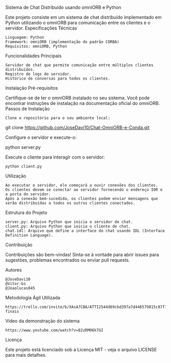 Sistema de Chat Distribuído usando omniORB e Python

Este projeto consiste em um sistema de chat distribuído implementado em Python utilizando o omniORB para comunicação entre os clientes e o servidor.
Especificações Técnicas

    Linguagem: Python
    Framework: omniORB (implementação do padrão CORBA)
    Requisitos: omniORB, Python

Funcionalidades Principais

    Servidor de chat que permite comunicação entre múltiplos clientes distribuídos.
    Registro de logs do servidor.
    Histórico de conversas para todos os clientes.

Instalação
Pré-requisitos

Certifique-se de ter o omniORB instalado no seu sistema. Você pode encontrar instruções de instalação na documentação oficial do omniORB.
Passos de Instalação

    Clone o repositório para o seu ambiente local: 


git clone https://github.com/JoseDavi10/Chat-OmniORB-e-Conda.git


Configure o servidor e execute-o:

python server.py

Execute o cliente para interagir com o servidor:

    python client.py

Utilização

    Ao executar o servidor, ele começará a ouvir conexões dos clientes.
    Os clientes devem se conectar ao servidor fornecendo o endereço IOR e a porta do servidor.
    Após a conexão bem-sucedida, os clientes podem enviar mensagens que serão distribuídas a todos os outros clientes conectados.

Estrutura do Projeto

    server.py: Arquivo Python que inicia o servidor de chat.
    client.py: Arquivo Python que inicia o cliente de chat.
    chat.idl: Arquivo que define a interface do chat usando IDL (Interface Definition Language).

Contribuição

Contribuições são bem-vindas! Sinta-se à vontade para abrir issues para sugestões, problemas encontrados ou enviar pull requests.

Autores

    @JoseDavi10
    @Vitor-bs
    @Joaolucas045

Metodologia Ágil Utilizada

    https://trello.com/invite/b/XAsA7CBA/ATTI2544d69cbd397a7d446579815c87f143EED13552/trabalhos-finais

Vídeo da demonstração do sistema 

    https://www.youtube.com/watch?v=82zRMO6k7GI
    
Licença

Este projeto está licenciado sob a Licença MIT - veja o arquivo LICENSE para mais detalhes.
